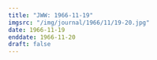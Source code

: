 ```yaml
---
title: "JWW: 1966-11-19"
imgsrc: "/img/journal/1966/11/19-20.jpg"
date: 1966-11-19
enddate: 1966-11-20
draft: false
---
```


<!-- fix pre-formatted input -->
